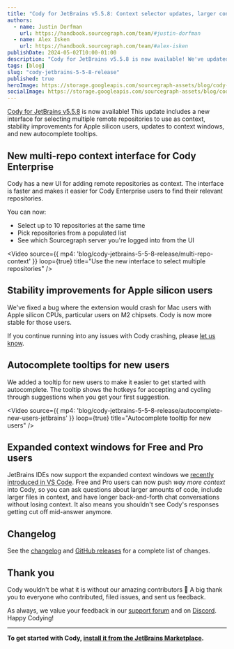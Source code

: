 ```yaml
---
title: "Cody for JetBrains v5.5.8: Context selector updates, larger context windows, and bug fixes for Apple silicon"
authors:
  - name: Justin Dorfman
    url: https://handbook.sourcegraph.com/team/#justin-dorfman
  - name: Alex Isken
    url: https://handbook.sourcegraph.com/team/#alex-isken
publishDate: 2024-05-02T10:00-01:00
description: "Cody for JetBrains v5.5.8 is now available! We've updated the multi-repo context selector, improved the extension stability for Apple silicon users, and increased the context windows for Cody's LLMs."
tags: [blog]
slug: "cody-jetbrains-5-5-8-release"
published: true
heroImage: https://storage.googleapis.com/sourcegraph-assets/blog/cody-jetbrains-5-5-8-release/cody-jetbrains-5.5.8-og-image.jpg
socialImage: https://storage.googleapis.com/sourcegraph-assets/blog/cody-jetbrains-5-5-8-release/cody-jetbrains-5.5.8-og-image.jpg
--- 
```


[Cody for JetBrains v5.5.8](https://plugins.jetbrains.com/plugin/9682-cody-ai-coding-assistant-with-autocomplete--chat/versions/stable/530630) is now available! This update includes a new interface for selecting multiple remote repositories to use as context, stability improvements for Apple silicon users, updates to context windows, and new autocomplete tooltips.

## New multi-repo context interface for Cody Enterprise

Cody has a new UI for adding remote repositories as context. The interface is faster and makes it easier for Cody Enterprise users to find their relevant repositories.

You can now:

- Select up to 10 repositories at the same time
- Pick repositories from a populated list
- See which Sourcegraph server you're logged into from the UI

<Video 
  source={{
    mp4: 'blog/cody-jetbrains-5-5-8-release/multi-repo-context'
  }}
  loop={true}
  title="Use the new interface to select multiple repositories"
/>


## Stability improvements for Apple silicon users

We've fixed a bug where the extension would crash for Mac users with Apple silicon CPUs, particular users on M2 chipsets. Cody is now more stable for those users. 

If you continue running into any issues with Cody crashing, please [let us know](https://community.sourcegraph.com/).


## Autocomplete tooltips for new users

We added a tooltip for new users to make it easier to get started with autocomplete. The tooltip shows the hotkeys for accepting and cycling through suggestions when you get your first suggestion.

<Video 
  source={{
    mp4: 'blog/cody-jetbrains-5-5-8-release/autocomplete-new-users-jetbrains'
  }}
  loop={true}
  title="Autocomplete tooltip for new users"
/>


## Expanded context windows for Free and Pro users

JetBrains IDEs now support the expanded context windows we [recently introduced in VS Code](https://sourcegraph.com/blog/cody-vscode-1-14-0-release#bigger-and-better-context-windows-to-improve-chat). Free and Pro users can now push _way more context_ into Cody, so you can ask questions about larger amounts of code, include larger files in context, and have longer back-and-forth chat conversations without losing context. It also means you shouldn't see Cody's responses getting cut off mid-answer anymore.


## Changelog

See the [changelog](https://github.com/sourcegraph/jetbrains/releases/tag/v5.5.8) and [GitHub releases](https://github.com/sourcegraph/jetbrains/releases) for a complete list of changes.


## Thank you

Cody wouldn't be what it is without our amazing contributors 💖 A big thank you to everyone who contributed, filed issues, and sent us feedback.

As always, we value your feedback in our [support forum](https://community.sourcegraph.com/) and on [Discord](https://discord.com/servers/sourcegraph-969688426372825169). Happy Codying!

---

**To get started with Cody, [install it from the JetBrains Marketplace](https://plugins.jetbrains.com/plugin/9682-cody-ai-coding-assistant-with-autocomplete--chat).**
